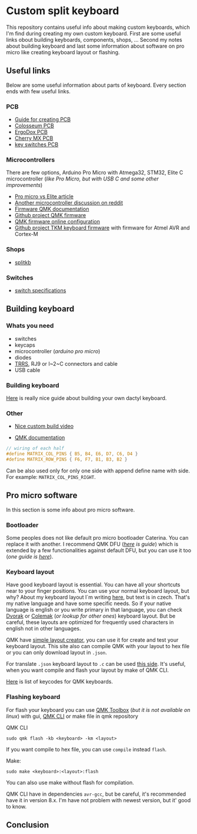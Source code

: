 # Custom split keyboard

This repository contains useful info about making custom keyboards, which I'm find during creating my own custom keyboard. First are some useful links obout building keyboards, components, shops, ... Second my notes about building keyboard and last some information about software on pro micro like creating keyboard layout or flashing.

## Useful links

Below are some useful information about parts of keyboard. Every section ends with few useful links.

### PCB

- [Guide for creating PCB](https://github.com/ruiqimao/keyboard-pcb-guide)
- [Colosseum PCB](https://github.com/swanmatch/colosseum60)
- [ErgoDox PCB](https://github.com/Ergodox-io/ErgoDox)
- [Cherry MX PCB](https://github.com/ogatatsu/Cherry-Mx-Bitboard)
- [key switches PCB](https://github.com/daprice/keyswitches.pretty)

### Microcontrollers

There are few options, Arduino Pro Micro with Atmega32, STM32, Elite C microcontroller (_like Pro Micro, but with USB C and some other improvements_)

- [Pro micro vs Elite article](https://docs.splitkb.com/hc/en-us/articles/360011510839-Pro-Micro-vs-Elite-C-Why-choose-one-over-the-other-)
- [Another microcontroller discussion on reddit](https://www.reddit.com/r/MechanicalKeyboards/comments/fs7dxb/is_the_atmega32u4_the_best_microcontroller_for/)
- [Firmware QMK documentation](https://beta.docs.qmk.fm)
- [Github project QMK firmware](https://github.com/qmk/qmk_firmware)
- [QMK firmware online configuration](https://config.qmk.fm/#/handwired/dactyl_promicro/LAYOUT_6x6)
- [Github project TKM keyboard firmware](https://github.com/tmk/tmk_core) with firmware for Atmel AVR and Cortex-M

### Shops

- [splitkb](https://splitkb.com/)

### Switches

- [switch specifications](https://www.reddit.com/r/MechanicalKeyboards/comments/a7stdo/information_on_kailh_choc_switches/)

## Building keyboard

### Whats you need

- switches
- keycaps
- microcontroller (_arduino pro micro_)
- diodes
- [TRRS](https://en.wikipedia.org/?title=TRRS_connector&redirect=no), RJ9 or I~2~C connectors and cable
- USB cable

### Building keyboard

[Here](https://sachee.medium.com/building-my-first-keyboard-and-you-can-too-512c0f8a4c5f) is really nice guide about building your own dactyl keyboard.

### Other

- [Nice custom build video](https://www.youtube.com/watch?v=y0F8Mig40m0)

- [QMK documentation](https://docs.qmk.fm)

```C
// wiring of each half
#define MATRIX_COL_PINS { B5, B4, E6, D7, C6, D4 }
#define MATRIX_ROW_PINS { F6, F7, B1, B3, B2 }
```

Can be also used only for only one side with append define name with side. For example: `MATRIX_COL_PINS_RIGHT`.

## Pro micro software

In this section is some info about pro micro software.

### Bootloader

Some peoples does not like default pro micro bootloader Caterina. You can replace it with another. I recommend QMK DFU (_[here](https://www.reddit.com/r/olkb/comments/8sxgzb/replace_pro_micro_bootloader_with_qmk_dfu/) is guide_) which is extended by a few functionalities against default DFU, but you can use it too (_one guide is [here](https://www.reddit.com/r/olkb/comments/9ctx37/qmk_burn_dfu_bootloader_into_keyboard_with/)_).

### Keyboard layout

Have good keyboard layout is essential. You can have all your shortcuts near to your finger positions. You can use your normal keyboard layout, but why? About my keyboard layout I`m writing [here](./czech_keyboard_layout.md), but text is in czech. That's my native language and have some specific needs. So if your native language is english or you write primary in that language, you can check [Dvorak](https://en.wikipedia.org/wiki/Dvorak_keyboard_layout) or [Colemak](https://colemak.com) (_or lookup for other ones_) keyboard layout. But be careful, these layouts are optimized for frequently used characters in english not in other languages.

QMK have [simple layout creator](https://config.qmk.fm), you can use it for create and test your keyboard layout. This site also can compile QMK with your layout to hex file or you can only download layout in `.json`.

For translate `.json` keyboard layout to `.c` can be used [this side](https://jhelvy.shinyapps.io/qmkjsonconverter/). It's useful, when you want compile and flash your layout by make of QMK CLI.

[Here](https://github.com/qmk/qmk_firmware/blob/master/docs/keycodes.md) is list of keycodes for QMK keyboards.

### Flashing keyboard

For flash your keyboard you can use [QMK Toolbox](https://github.com/qmk/qmk_toolbox) (_but it is not available on linux_) with gui, [QMK CLI](https://github.com/qmk/qmk_cli) or make file in qmk repository

QMK CLI

```
sudo qmk flash -kb <keyboard> -km <layout>
```

If you want compile to hex file, you can use `compile` instead `flash`.

Make:

```
sudo make <keyboard>:<layout>:flash
```

You can also use make without flash for compilation.

QMK CLI have in dependencies `avr-gcc`, but be careful, it's recommended have it in version 8.x. I'm have not problem with newest version, but it' good to know.

## Conclusion
